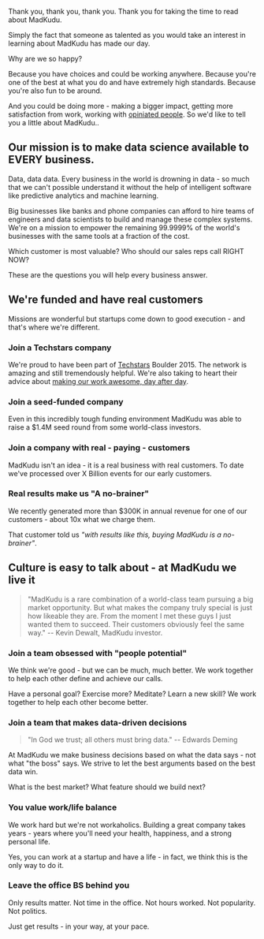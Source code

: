 Thank you, thank you, thank you. Thank you for taking the time to read about MadKudu.

Simply the fact that someone as talented as you would take an interest in learning about MadKudu has made our day.


Why are we so happy?

Because you have choices and could be working anywhere. Because you're one of the best at what you do and have extremely high standards. Because you're also fun to be around.

And you could be doing more - making a bigger impact, getting more satisfaction from work, working with [opiniated people](http://www.madkudu.com/team). So we'd like to tell you a little about MadKudu..


## Our mission is to make data science available to EVERY business.

Data, data data. Every business in the world is drowning in data - so much that we can't possible understand it without the help of intelligent software like predictive analytics and machine learning.

Big businesses like banks and phone companies can afford to hire teams of engineers and data scientists to build and manage these complex systems. We're on a mission to empower the remaining 99.9999% of the world's businesses with the same tools at a fraction of the cost.

Which customer is most valuable? Who should our sales reps call RIGHT NOW?

These are the questions you will help every business answer.

## We're funded and have real customers

Missions are wonderful but startups come down to good execution - and that's where we're different.

### Join a Techstars company

We're proud to have been part of [Techstars](http://www.techstars.com) Boulder 2015. The network is amazing and still tremendously helpful. We're also taking to heart their advice about [making our work awesome, day after day](http://www.techstars.com/content/blog/19687/).

### Join a seed-funded company

Even in this incredibly tough funding environment MadKudu was able to raise a $1.4M seed round from some world-class investors.


### Join a company with real - paying - customers

MadKudu isn't an idea - it is a real business with real customers. To date we've processed over X Billion events for our early customers.

### Real results make us "A no-brainer"
We recently generated more than $300K in annual revenue for one of our customers - about 10x what we charge them.

That customer told us *"with results like this, buying MadKudu is a no-brainer"*.

## Culture is easy to talk about - at MadKudu we live it

> "MadKudu is a rare combination of a world-class team pursuing a big market opportunity.
But what makes the company truly special is just how likeable they are. From the moment I met these guys I just wanted them to succeed. Their customers obviously feel the same way."
-- Kevin Dewalt, MadKudu investor.

### Join a team obsessed with "people potential"

We think we're good - but we can be much, much better. We work together to help each other define and achieve our calls.

Have a personal goal? Exercise more? Meditate? Learn a new skill? We work together to help each other become better.

### Join a team that makes data-driven decisions

> "In God we trust; all others must bring data."
-- Edwards Deming

At MadKudu we make business decisions based on what the data says - not what "the boss" says. We strive to let the best arguments based on the best data win.

What is the best market? What feature should we build next?

### You value work/life balance

We work hard but we're not workaholics. Building a great company takes years - years where you'll need your health, happiness, and a strong personal life.

Yes, you can work at a startup and have a life - in fact, we think this is the only way to do it.

### Leave the office BS behind you

Only results matter. Not time in the office. Not hours worked. Not popularity. Not politics.

Just get results - in your way, at your pace.
